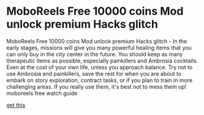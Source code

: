 # MoboReels Free 10000 coins Mod unlock premium Hacks glitch

MoboReels Free 10000 coins Mod unlock premium Hacks glitch - In the early stages, missions will give you many powerful healing items that you can only buy in the city center in the future. You should keep as many therapeutic items as possible, especially painkillers and Ambrosia cocktails. Even at the cost of your own life, unless you approach balance. Try not to use Ambrosia and painkillers, save the rest for when you are about to embark on story exploration, contract tasks, or if you plan to train in more challenging areas. If you really use them, it's best not to mess them up! moboreels free watch guide

[get this](https://dlscheat.top/moboreels)
